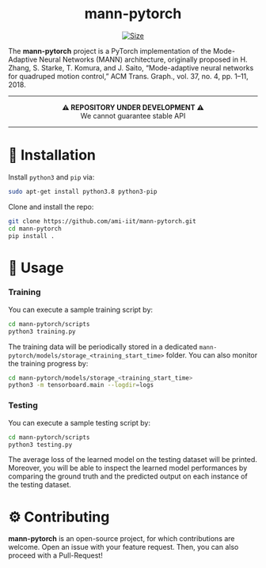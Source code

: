 
<h1 align="center">mann-pytorch</h1>

<p align="center">
   <a href="https://github.com/ami-iit/bipedal-locomotion-framework/blob/master/LICENSE"><img src="https://img.shields.io/badge/License-BSD_3--Clause-orange.svg" alt="Size" class="center"/></a>
</p>

The **mann-pytorch** project is a PyTorch implementation of the Mode-Adaptive Neural Networks (MANN) architecture, originally proposed in H. Zhang, S. Starke, T. Komura, and J. Saito, “Mode-adaptive neural
networks for quadruped motion control,” ACM Trans. Graph., vol. 37,
no. 4, pp. 1–11, 2018.

---

<p align="center">
  <b>⚠️ REPOSITORY UNDER DEVELOPMENT ⚠️</b>
  <br>We cannot guarantee stable API
</p>

---

# 💾 Installation

Install `python3` and `pip` via:

```bash
sudo apt-get install python3.8 python3-pip
```

Clone and install the repo:

```bash
git clone https://github.com/ami-iit/mann-pytorch.git
cd mann-pytorch
pip install .
```

# 🚀 Usage

### Training

You can execute a sample training script by:

```bash
cd mann-pytorch/scripts
python3 training.py
```

The training data will be periodically stored in a dedicated `mann-pytorch/models/storage_<training_start_time>` folder. You can also monitor the training progress by:

```bash
cd mann-pytorch/models/storage_<training_start_time>
python3 -m tensorboard.main --logdir=logs
```

### Testing

You can execute a sample testing script by:

```bash
cd mann-pytorch/scripts
python3 testing.py
```

The average loss of the learned model on the testing dataset will be printed. Moreover, you will be able to inspect the learned model performances by comparing the ground truth and the predicted output on each instance of the testing dataset. 

# :gear: Contributing

**mann-pytorch** is an open-source project, for which contributions are welcome. Open an issue with your feature request. Then, you can also proceed with a Pull-Request!
